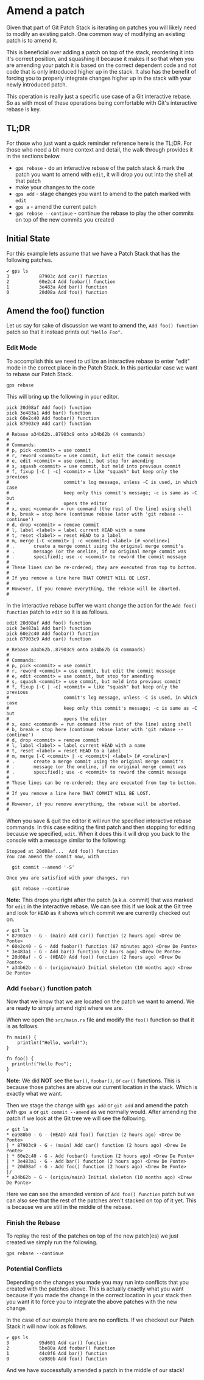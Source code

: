 # Amend a patch

Given that part of Git Patch Stack is iterating on patches you will likely need
to modify an existing patch. One common way of modifying an existing patch is
to amend it.

This is beneficial over adding a patch on top of the stack, reordering it into
it's correct position, and squashing it because it makes it so that when you
are amending your patch it is based on the correct dependent code and not code
that is only introduced higher up in the stack. It also has the benefit of
forcing you to properly integrate changes higher up in the stack with your
newly introduced patch.

This operation is really just a specific use case of a Git interactive rebase.
So as with most of these operations being comfortable with Git's interactive
rebase is key.

## TL;DR

For those who just want a quick reminder reference here is the TL;DR. For those
who need a bit more context and detail, the walk through provides it in the
sections below.

- `gps rebase` - do an interactive rebase of the patch stack & mark the patch
  you want to amend with `edit`, it will drop you out into the shell at that
  patch
- make your changes to the code
- `gps add` - stage changes you want to amend to the patch marked with `edit`
- `gps a` - amend the current patch
- `gps rebase --continue` - continue the rebase to play the other commits on
  top of the new commits you created

## Initial State

For this example lets assume that we have a Patch Stack that has the following
patches. 

```
✔ gps ls
3           87903c Add car() function
2           60e2c4 Add foobar() function
1           3e483a Add bar() function
0           20d08a Add foo() function
```

## Amend the foo() function

Let us say for sake of discussion we want to amend the, `Add foo() function`
patch so that it instead prints out `"Hello Foo"`.

### Edit Mode

To accomplish this we need to utilize an interactive rebase to enter "edit"
mode in the correct place in the Patch Stack. In this particular case we
want to rebase our Patch Stack.

```
gps rebase
```

This will bring up the following in your editor.

```
pick 20d08af Add foo() function
pick 3e483a1 Add bar() function
pick 60e2c40 Add foobar() function
pick 87903c9 Add car() function

# Rebase a34b62b..87903c9 onto a34b62b (4 commands)
#
# Commands:
# p, pick <commit> = use commit
# r, reword <commit> = use commit, but edit the commit message
# e, edit <commit> = use commit, but stop for amending
# s, squash <commit> = use commit, but meld into previous commit
# f, fixup [-C | -c] <commit> = like "squash" but keep only the previous
#                    commit's log message, unless -C is used, in which case
#                    keep only this commit's message; -c is same as -C but
#                    opens the editor
# x, exec <command> = run command (the rest of the line) using shell
# b, break = stop here (continue rebase later with 'git rebase --continue')
# d, drop <commit> = remove commit
# l, label <label> = label current HEAD with a name
# t, reset <label> = reset HEAD to a label
# m, merge [-C <commit> | -c <commit>] <label> [# <oneline>]
# .       create a merge commit using the original merge commit's
# .       message (or the oneline, if no original merge commit was
# .       specified); use -c <commit> to reword the commit message
#
# These lines can be re-ordered; they are executed from top to bottom.
#
# If you remove a line here THAT COMMIT WILL BE LOST.
#
# However, if you remove everything, the rebase will be aborted.
#
```

In the interactive rebase buffer we want change the action for the
`Add foo() function` patch to `edit` so it is as follows.

```
edit 20d08af Add foo() function
pick 3e483a1 Add bar() function
pick 60e2c40 Add foobar() function
pick 87903c9 Add car() function

# Rebase a34b62b..87903c9 onto a34b62b (4 commands)
#
# Commands:
# p, pick <commit> = use commit
# r, reword <commit> = use commit, but edit the commit message
# e, edit <commit> = use commit, but stop for amending
# s, squash <commit> = use commit, but meld into previous commit
# f, fixup [-C | -c] <commit> = like "squash" but keep only the previous
#                    commit's log message, unless -C is used, in which case
#                    keep only this commit's message; -c is same as -C but
#                    opens the editor
# x, exec <command> = run command (the rest of the line) using shell
# b, break = stop here (continue rebase later with 'git rebase --continue')
# d, drop <commit> = remove commit
# l, label <label> = label current HEAD with a name
# t, reset <label> = reset HEAD to a label
# m, merge [-C <commit> | -c <commit>] <label> [# <oneline>]
# .       create a merge commit using the original merge commit's
# .       message (or the oneline, if no original merge commit was
# .       specified); use -c <commit> to reword the commit message
#
# These lines can be re-ordered; they are executed from top to bottom.
#
# If you remove a line here THAT COMMIT WILL BE LOST.
#
# However, if you remove everything, the rebase will be aborted.
#
```

When you save & quit the editor it will run the specified interactive rebase
commands. In this case editing the first patch and then stopping for editing
because we specified, `edit`. When it does this it will drop you back to the
console with a message similar to the following:

```
Stopped at 20d08af...  Add foo() function
You can amend the commit now, with

  git commit --amend '-S'

Once you are satisfied with your changes, run

  git rebase --continue

```

**Note:** This drops you right after the patch (a.k.a. commit) that was marked
for `edit` in the interactive rebase. We can see this if we look at the Git
tree and look for `HEAD` as it shows which commit we are currently checked out
on.

```
✔ git la
* 87903c9 - G - (main) Add car() function (2 hours ago) <Drew De Ponte>
* 60e2c40 - G - Add foobar() function (87 minutes ago) <Drew De Ponte>
* 3e483a1 - G - Add bar() function (2 hours ago) <Drew De Ponte>
* 20d08af - G - (HEAD) Add foo() function (2 hours ago) <Drew De Ponte>
* a34b62b - G - (origin/main) Initial skeleton (10 months ago) <Drew De Ponte>
```

### Add `foobar()` function patch

Now that we know that we are located on the patch we want to amend. We are
ready to simply amend right where we are.

When we open the `src/main.rs` file and modify the `foo()` function so that it
is as follows.

```
fn main() {
    println!("Hello, world!");
}

fn foo() {
  println!("Hello Foo");
}
```

**Note:** We did **NOT** see the `bar()`, `foobar()`, or `car()` functions.
This is because those patches are above our current location in the stack.
Which is exactly what we want.

Then we stage the change with `gps add` or `git add` and amend the patch with
`gps a` or `git commit --amend` as we normally would. After amending the patch
if we look at the Git tree we will see the following.

```
✔ git la
* ea980b0 - G - (HEAD) Add foo() function (2 hours ago) <Drew De Ponte>
| * 87903c9 - G - (main) Add car() function (2 hours ago) <Drew De Ponte>
| * 60e2c40 - G - Add foobar() function (2 hours ago) <Drew De Ponte>
| * 3e483a1 - G - Add bar() function (2 hours ago) <Drew De Ponte>
| * 20d08af - G - Add foo() function (2 hours ago) <Drew De Ponte>
|/
* a34b62b - G - (origin/main) Initial skeleton (10 months ago) <Drew De Ponte>
```

Here we can see the amended version of `Add foo() function` patch but we can
also see that the rest of the patches aren't stacked on top of it yet. This is
because we are still in the middle of the rebase.

### Finish the Rebase

To replay the rest of the patches on top of the new patch(es) we just created
we simply run the following.

```
gps rebase --continue
```

### Potential Conflicts

Depending on the changes you made you may run into conflicts that you created
with the patches above. This is actually exactly what you want because if you
made the change in the correct location in your stack then you want it to force
you to integrate the above patches with the new change.

In the case of our example there are no conflicts.
If we checkout our Patch Stack it will now look as follows.

```
✔ gps ls
3           95d601 Add car() function
2           5be80a Add foobar() function
1           44c0f6 Add bar() function
0           ea980b Add foo() function
```

And we have successfully amended a patch in the middle of our stack!
